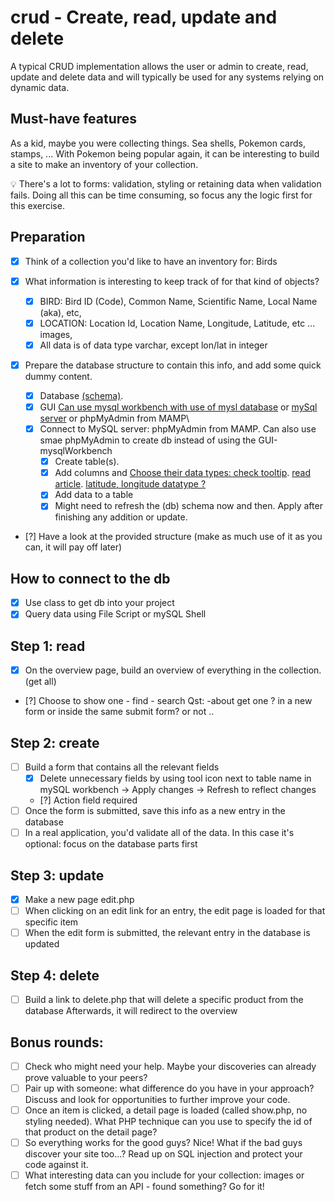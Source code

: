 # crud - Create, read, update and delete

A typical CRUD implementation allows the user or admin to create, read, update and delete data and will typically be used for any systems relying on dynamic data.

## Must-have features

As a kid, maybe you were collecting things. Sea shells, Pokemon cards, stamps, ... With Pokemon being popular again, it can be interesting to build a site to make an inventory of your collection.

💡 There's a lot to forms: validation, styling or retaining data when validation fails. Doing all this can be time consuming, so focus any the logic first for this exercise.

## Preparation

- [x] Think of a collection you'd like to have an inventory for: Birds
- [x] What information is interesting to keep track of for that kind of objects?
  - [x] BIRD: Bird ID (Code), Common Name, Scientific Name, Local Name (aka), etc,
  - [x] LOCATION: Location Id, Location Name, Longitude, Latitude, etc ... images,
  - [x] All data is of data type varchar, except lon/lat in integer
- [x] Prepare the database structure to contain this info, and add some quick dummy content.

  - [x] Database [(schema)](https://en.wikipedia.org/wiki/Database_schema).
  - [x] GUI [Can use mysql workbench with use of mysl database](https://phoenixnap.com/kb/how-to-create-mysql-database-workbench) or [mySql server](https://www.educative.io/blog/what-are-database-schemas-examples) or phpMyAdmin from MAMP\
  - [x] Connect to MySQL server: phpMyAdmin from MAMP. Can also use smae phpMyAdmin to create db instead of using the GUI-mysqlWorkbench
    - [x] Create table(s).
    - [x] Add columns and [Choose their data types: check tooltip](https://stackoverflow.com/questions/3663952/what-do-column-flags-mean-in-mysql-workbench). [read article](https://dev.mysql.com/doc/workbench/en/wb-table-editor-columns-tab.html). [latitude, longitude datatype ? ](https://www.syntaxbook.com/post/3076O3-what-is-the-ideal-data-type-to-use-when-storing-latitude-longitudes-in-a-mysql-database)
    - [x] Add data to a table
    - [x] Might need to refresh the (db) schema now and then. Apply after finishing any addition or update.

- [?] Have a look at the provided structure (make as much use of it as you can, it will pay off later)

## How to connect to the db

- [x] Use class to get db into your project
- [x] Query data using File Script or mySQL Shell

## Step 1: read

- [x] On the overview page, build an overview of everything in the collection. (get all)
- [?] Choose to show one - find - search
  Qst: -about get one ? in a new form or inside the same submit form? or not ..

## Step 2: create

- [ ] Build a form that contains all the relevant fields
  - [x] Delete unnecessary fields by using tool icon next to table name in mySQL workbench -> Apply changes -> Refresh to reflect changes
  - [?] Action field required
- [ ] Once the form is submitted, save this info as a new entry in the database
- [ ] In a real application, you'd validate all of the data. In this case it's optional: focus on the database parts first

## Step 3: update

- [x] Make a new page edit.php
- [ ] When clicking on an edit link for an entry, the edit page is loaded for that specific item
- [ ] When the edit form is submitted, the relevant entry in the database is updated

## Step 4: delete

- [ ] Build a link to delete.php that will delete a specific product from the database
      Afterwards, it will redirect to the overview

## Bonus rounds:

- [ ] Check who might need your help. Maybe your discoveries can already prove valuable to your peers?
- [ ] Pair up with someone: what difference do you have in your approach? Discuss and look for opportunities to further improve your code.
- [ ] Once an item is clicked, a detail page is loaded (called show.php, no styling needed). What PHP technique can you use to specify the id of that product on the detail page?
- [ ] So everything works for the good guys? Nice! What if the bad guys discover your site too...? Read up on SQL injection and protect your code against it.
- [ ] What interesting data can you include for your collection: images or fetch some stuff from an API - found something? Go for it!
